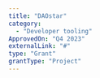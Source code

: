 ```yaml
---
title: "DAOstar"
category:
  - "Developer tooling"
ApprovedOn: "Q4 2023"
externalLink: "#"
type: "Grant"
grantType: "Project"
---
```

